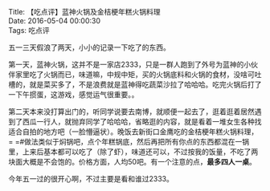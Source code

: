 Title: 【吃点评】蓝神火锅及金桔梗年糕火锅料理  
Date: 2016-05-04 00:00:30  
Tags: 吃点评  

五一三天假浪了两天，小小的记录一下吃了的东西。

第一天，蓝神火锅，这并不是一家店2333，只是一群人跑到了外号为蓝神的小伙伴家里吃了火锅而已，味道嘛，中规中矩，买的火锅底料和火锅的食材，没啥可吐槽的，就是菜买多了，不是浪费就是蓝神得吃蔬菜沙拉了哈哈哈。吃完火锅后打了一下午掼蛋，这游戏，感觉运气很重要。。

第二天本来没打算出门的，听同学说要去南博，就顺便一起去了，逛着逛着居然遇到了西瓜一行人，就抛弃同学了哈哈哈，省略逛的内容，就是看着一堆女生各种找适合自拍的地方吧（一脸懵逼状）。晚饭去新街口金鹰吃的金桔梗年糕火锅料理，= =#做法类似于焖锅吧，点个年糕锅底，然后再把所有你点的东西都混在一锅里，上来后基本都可以吃了（除了虾），味道还可以，不过按我的饭量，不吃了两块面大概是不会饱的。价格方面，人均50吧。有一个注意的点，**最多四人一桌**。

今年五一过的很开心啊，不过主要是看和谁过2333。